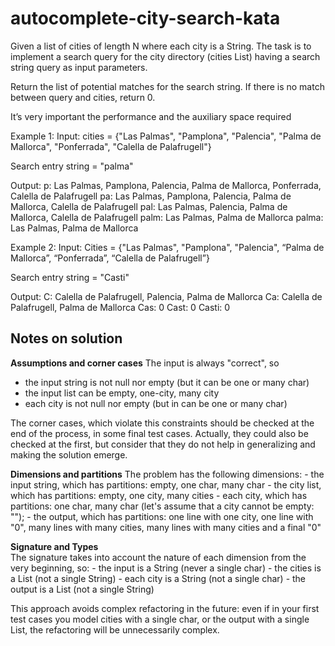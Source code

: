 # autocomplete-city-search-kata
Given a list of cities of length N where each city is a String. 
The task is to implement a search query for the city directory (cities List) having a search string query as input parameters.

Return the list of potential matches for the search string. 
If there is no match between query and cities, return 0.

It’s very important the performance and the auxiliary space required

Example 1:
Input:
cities = {"Las Palmas", "Pamplona", "Palencia", "Palma de Mallorca", "Ponferrada", "Calella de Palafrugell"}

Search entry string = "palma"

Output:
p: Las Palmas, Pamplona, Palencia, Palma de Mallorca, Ponferrada, Calella de Palafrugell
pa: Las Palmas, Pamplona, Palencia, Palma de Mallorca, Calella de Palafrugell
pal: Las Palmas, Palencia, Palma de Mallorca, Calella de Palafrugell
palm: Las Palmas, Palma de Mallorca
palma: Las Palmas, Palma de Mallorca

Example 2:
Input:
Cities = {"Las Palmas", "Pamplona", "Palencia", “Palma de Mallorca”, “Ponferrada”, “Calella de Palafrugell”}

Search entry string = "Casti"

Output:
C: Calella de Palafrugell, Palencia, Palma de Mallorca
Ca: Calella de Palafrugell, Palma de Mallorca
Cas: 0
Cast: 0
Casti: 0

## Notes on solution
**Assumptions and corner cases**
The input is always "correct", so
- the input string is not null nor empty (but it can be one or many char) 
- the input list can be empty, one-city, many city
- each city is not null nor empty (but in can be one or many char)

The corner cases, which violate this constraints should be checked at the end of the process,
in some final test cases.
Actually, they could also be checked at the first, but consider that they do not help
in generalizing and making the solution emerge.

**Dimensions and partitions**
The problem has the following dimensions:
    - the input string, which has partitions: empty, one char, many char
    - the city list, which has partitions: empty, one city, many cities
    - each city, which has partitions: one char, many char (let's assume that a city cannot be empty: "");
    - the output, which has partitions: 
        one line with one city, 
        one line with "0", 
        many lines with many cities,
        many lines with many cities and a final "0"

**Signature and Types**    
The signature takes into account the nature of each dimension from the very beginning, so:
    - the input is a String (never a single char)
    - the cities is a List (not a single String)
    - each city is a String (not a single char)
    - the output is a List<String> (not a single String)

This approach avoids complex refactoring in the future:
even if in your first test cases you model cities with a single char,
or the output with a single List, the refactoring will be unnecessarily complex.



